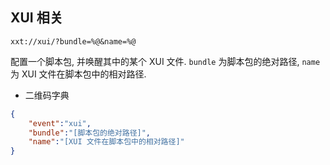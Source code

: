 ## XUI 相关

```
xxt://xui/?bundle=%@&name=%@
```

配置一个脚本包, 并唤醒其中的某个 XUI 文件. ```bundle``` 为脚本包的绝对路径, ```name``` 为 XUI 文件在脚本包中的相对路径.

- 二维码字典

```json
{
    "event":"xui",
    "bundle":"[脚本包的绝对路径]",
    "name":"[XUI 文件在脚本包中的相对路径]"
}
```
